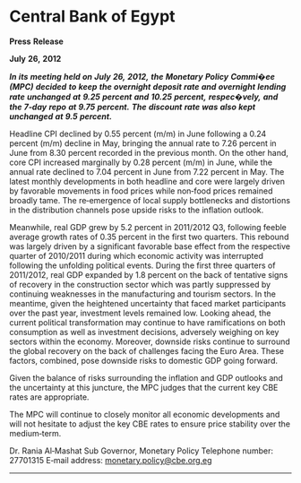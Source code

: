 # Central Bank of Egypt 

**Press** **Release**

**July** **26,** **2012**

**_In_** **_its_** **_meeting_** **_held_** **_on_** **_July_** **_26,_** **_2012,_** **_the_** **_Monetary_** **_Policy_** **_Commi�ee_** **_(MPC)_** **_decided_** **_to_**
**_keep_** **_the_** **_overnight_** **_deposit_** **_rate_** **_and_** **_overnight_** **_lending_** **_rate_** **_unchanged_** **_at_** **_9.25_** **_percent_**
**_and_** **_10.25_** **_percent,_** **_respec�vely,_** **_and_** **_the_** **_7‐day_** **_repo_** **_at_** **_9.75_** **_percent._** **_The_** **_discount_** **_rate_**
**_was_** **_also_** **_kept_** **_unchanged_** **_at_** **_9.5_** **_percent._**

Headline CPI declined by 0.55 percent (m/m) in June following a 0.24 percent (m/m)
decline in May, bringing the annual rate to 7.26 percent in June from 8.30 percent
recorded in the previous month. On the other hand, core CPI increased marginally by
0.28 percent (m/m) in June, while the annual rate declined to 7.04 percent in June from
7.22 percent in May. The latest monthly developments in both headline and core were
largely driven by favorable movements in food prices while non‐food prices remained
broadly tame. The re‐emergence of local supply bottlenecks and distortions in the
distribution channels pose upside risks to the inflation outlook.

Meanwhile, real GDP grew by 5.2 percent in 2011/2012 Q3, following feeble average
growth rates of 0.35 percent in the first two quarters. This rebound was largely driven
by a significant favorable base effect from the respective quarter of 2010/2011 during
which economic activity was interrupted following the unfolding political events. During
the first three quarters of 2011/2012, real GDP expanded by 1.8 percent on the back of
tentative signs of recovery in the construction sector which was partly suppressed by
continuing weaknesses in the manufacturing and tourism sectors. In the meantime,
given the heightened uncertainty that faced market participants over the past
year, investment levels remained low. Looking ahead, the current political
transformation may continue to have ramifications on both consumption as well
as investment decisions, adversely weighing on key sectors within the economy.
Moreover, downside risks continue to surround the global recovery on the back
of challenges facing the Euro Area. These factors, combined, pose downside risks
to domestic GDP going forward.

Given the balance of risks surrounding the inflation and GDP outlooks and the
uncertainty at this juncture, the MPC judges that the current key CBE rates are
appropriate.

The MPC will continue to closely monitor all economic developments and will not
hesitate to adjust the key CBE rates to ensure price stability over the
medium‐term.

Dr. Rania Al‐Mashat
Sub Governor, Monetary Policy
Telephone number: 27701315
E‐mail address: monetary.policy@cbe.org.eg


-----

